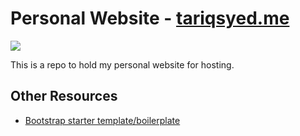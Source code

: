 # Personal Website - [tariqsyed.me](https://www.tariqsyed.me)
![](/assets/img/homepage.png)


This is a repo to hold my personal website for hosting. 


## Other Resources
- [Bootstrap starter template/boilerplate](https://getbootstrap.com/docs/4.0/getting-started/introduction/)
